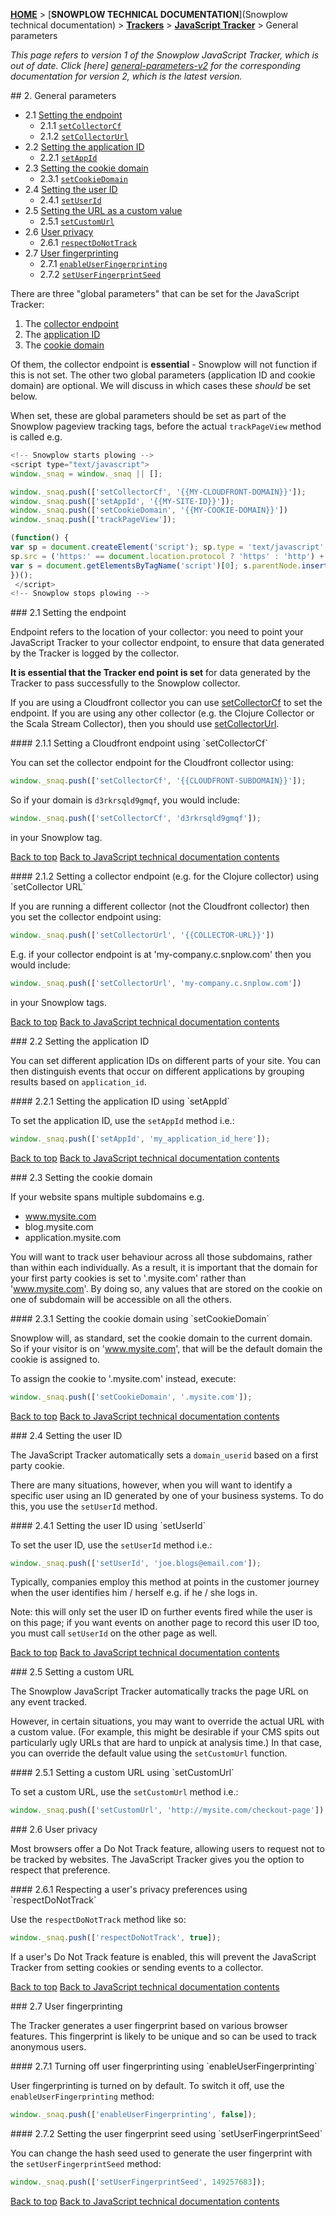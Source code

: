 <a name="top" />

[**HOME**](Home) > [**SNOWPLOW TECHNICAL DOCUMENTATION**](Snowplow technical documentation) > [**Trackers**](trackers) > [**JavaScript Tracker**](Javascript-Tracker) > General parameters

*This page refers to version 1 of the Snowplow JavaScript Tracker, which is out of date. Click [here] [general-parameters-v2] for the corresponding documentation for version 2, which is the latest version.*

<a name="general" />
## 2. General parameters

  - 2.1 [Setting the endpoint](#endpoint)  
    - 2.1.1 [`setCollectorCf`](#setCollectorCf)  
    - 2.1.2 [`setCollectorUrl`](#setCollectorUrl)
  - 2.2 [Setting the application ID](#app-id)
    - 2.2.1 [`setAppId`](#setAppId)  
  - 2.3 [Setting the cookie domain](#cookiedomain)
    - 2.3.1 [`setCookieDomain`](#setCookieDomain) 
  - 2.4 [Setting the user ID](#user-id)  
    - 2.4.1 [`setUserId`](#setUserId)
  - 2.5 [Setting the URL as a custom value](#customurl)
    - 2.5.1 [`setCustomUrl`](#setcustomurl)
  - 2.6 [User privacy](#do-not-track)
    - 2.6.1 [`respectDoNotTrack`](#respectDoNotTrack)
  - 2.7 [User fingerprinting](#fingerprint)
    - 2.7.1 [`enableUserFingerprinting`](#enableUserFingerprinting)
    - 2.7.2 [`setUserFingerprintSeed`](#setUserFingerprintSeed)

There are three "global parameters" that can be set for the JavaScript Tracker:

1. The [collector endpoint](#endpoint)
2. The [application ID](#app-id)
3. The [cookie domain](#cookiedomain)

Of them, the collector endpoint is **essential** - Snowplow will not function if this is not set. The other two global parameters (application ID and cookie domain) are optional. We will discuss in which cases these *should* be set below.

When set, these are global parameters should be set as part of the Snowplow pageview tracking tags, before the actual `trackPageView` method is called e.g. 

```javascript
<!-- Snowplow starts plowing -->
<script type="text/javascript">
window._snaq = window._snaq || [];

window._snaq.push(['setCollectorCf', '{{MY-CLOUDFRONT-DOMAIN}}']);
window._snaq.push(['setAppId', '{{MY-SITE-ID}}']);
window._snaq.push(['setCookieDomain', '{{MY-COOKIE-DOMAIN}}'])
window._snaq.push(['trackPageView']);

(function() {
var sp = document.createElement('script'); sp.type = 'text/javascript'; sp.async = true; sp.defer = true;
sp.src = ('https:' == document.location.protocol ? 'https' : 'http') + '://d1fc8wv8zag5ca.cloudfront.net/1/sp.js';
var s = document.getElementsByTagName('script')[0]; s.parentNode.insertBefore(sp, s);
})();
 </script>
<!-- Snowplow stops plowing -->
```

<a name="endpoint" />
### 2.1 Setting the endpoint

Endpoint refers to the location of your collector: you need to point your JavaScript Tracker to your collector endpoint, to ensure that data generated by the Tracker is logged by the collector.

**It is essential that the Tracker end point is set** for data generated by the Tracker to pass successfully to the Snowplow collector.

If you are using a Cloudfront collector you can use [setCollectorCf](#setCollectorCf) to set the endpoint. If you are using any other collector (e.g. the Clojure Collector or the Scala Stream Collector), then you should use [setCollectorUrl](#setCollectorUrl).

<a name="setCollectorCf" />
#### 2.1.1 Setting a Cloudfront endpoint using `setCollectorCf`

You can set the collector endpoint for the Cloudfront collector using:

```javascript
window._snaq.push(['setCollectorCf', '{{CLOUDFRONT-SUBDOMAIN}}']);
```

So if your domain is `d3rkrsqld9gmqf`, you would include:

```javascript
window._snaq.push(['setCollectorCf', 'd3rkrsqld9gmqf']);
```

in your Snowplow tag.


[Back to top](#top)
[Back to JavaScript technical documentation contents][contents]

<a name="setCollectorUrl" />
#### 2.1.2 Setting a collector endpoint (e.g. for the Clojure collector) using `setCollector URL`

If you are running a different collector (not the Cloudfront collector) then you set the collector endpoint using:

```javascript
window._snaq.push(['setCollectorUrl', '{{COLLECTOR-URL}}'])
```

E.g. if your collector endpoint is at 'my-company.c.snplow.com' then you would include:

```javascript
window._snaq.push(['setCollectorUrl', 'my-company.c.snplow.com'])
```

in your Snowplow tags.

[Back to top](#top)
[Back to JavaScript technical documentation contents][contents]

<a name="app-id" />
### 2.2 Setting the application ID

You can set different application IDs on different parts of your site. You can then distinguish events that occur on different applications by grouping results based on `application_id`.

<a name="setAppId" />
#### 2.2.1 Setting the application ID using `setAppId`

To set the application ID, use the `setAppId` method i.e.:

```javascript
window._snaq.push(['setAppId', 'my_application_id_here']);
```

[Back to top](#top)
[Back to JavaScript technical documentation contents][contents]

<a name="cookiedomain" />
### 2.3 Setting the cookie domain

If your website spans multiple subdomains e.g.

* www.mysite.com
* blog.mysite.com
* application.mysite.com

You will want to track user behaviour across all those subdomains, rather than within each individually. As a result, it is important that the domain for your first party cookies is set to '.mysite.com' rather than 'www.mysite.com'. By doing so, any values that are stored on the cookie on one of subdomain will be accessible on all the others.

<a name="setCookieDomain" />
#### 2.3.1 Setting the cookie domain using `setCookieDomain`

Snowplow will, as standard, set the cookie domain to the current domain. So if your visitor is on 'www.mysite.com', that will be the default domain the cookie is assigned to.

To assign the cookie to '.mysite.com' instead, execute:

```javascript
window._snaq.push(['setCookieDomain', '.mysite.com']);
```

[Back to top](#top)
[Back to JavaScript technical documentation contents][contents]

<a name="user-id" />
### 2.4 Setting the user ID

The JavaScript Tracker automatically sets a `domain_userid` based on a first party cookie.

There are many situations, however, when you will want to identify a specific user using an ID generated by one of your business systems. To do this, you use the `setUserId` method.

<a name="setUserId" />
#### 2.4.1 Setting the user ID using `setUserId`

To set the user ID, use the `setUserId` method i.e.:

```javascript
window._snaq.push(['setUserId', 'joe.blogs@email.com']);
```

Typically, companies employ this method at points in the customer journey when the user identifies him / herself e.g. if he / she logs in.

Note: this will only set the user ID on further events fired while the user is on this page; if you want events on another page to record this user ID too, you must call `setUserId` on the other page as well.

[Back to top](#top)
[Back to JavaScript technical documentation contents][contents]

<a name="customurl" />
### 2.5 Setting a custom URL

The Snowplow JavaScript Tracker automatically tracks the page URL on any event tracked.

However, in certain situations, you may want to override the actual URL with a custom value. (For example, this might be desirable if your CMS spits out particularly ugly URLs that are hard to unpick at analysis time.) In that case, you can override the default value using the `setCustomUrl` function.

<a name="setcustomurl" />
#### 2.5.1 Setting a custom URL using `setCustomUrl` 

To set a custom URL, use the `setCustomUrl` method i.e.:

```javascript
window._snaq.push(['setCustomUrl', 'http://mysite.com/checkout-page']);
```

<a name="do-not-track" />
### 2.6 User privacy

Most browsers offer a Do Not Track feature, allowing users to request not to be tracked by websites. The JavaScript Tracker gives you the option to respect that preference.

<a name="respectDoNotTrack" />
#### 2.6.1 Respecting a user's privacy preferences using `respectDoNotTrack`

Use the `respectDoNotTrack` method like so:

```javascript
window._snaq.push(['respectDoNotTrack', true]);
```

If a user's Do Not Track feature is enabled, this will prevent the JavaScript Tracker from setting cookies or sending events to a collector.

[Back to top](#top)
[Back to JavaScript technical documentation contents][contents]

<a name="fingerprint" />
### 2.7 User fingerprinting

The Tracker generates a user fingerprint based on various browser features. This fingerprint is likely to be unique and so can be used to track anonymous users.

<a name="enableUserFingerprinting" />
#### 2.7.1 Turning off user fingerprinting using `enableUserFingerprinting`

User fingerprinting is turned on by default. To switch it off, use the `enableUserFingerprinting` method:

```javascript
window._snaq.push(['enableUserFingerprinting', false]);
```

<a name="setUserFingerprintSeed" />
#### 2.7.2 Setting the user fingerprint seed using `setUserFingerprintSeed`

You can change the hash seed used to generate the user fingerprint with the `setUserFingerprintSeed` method:

```javascript
window._snaq.push(['setUserFingerprintSeed', 149257683]);
```

[Back to top](#top)
[Back to JavaScript technical documentation contents][contents]

[contents]: Javascript-Tracker
[general-parameters-v2]: https://github.com/snowplow/snowplow/wiki/1-General-parameters-for-the-Javascript-tracker
